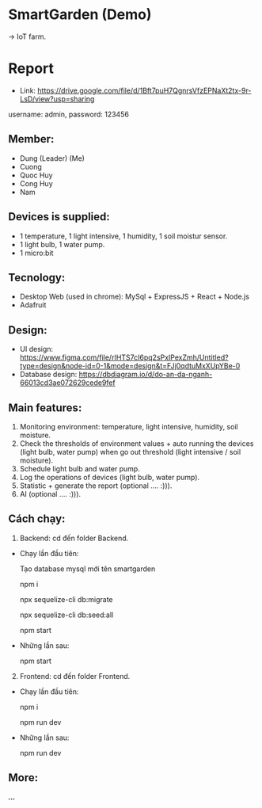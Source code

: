 # SmartGarden (Demo)

-> IoT farm.

# Report
- Link: https://drive.google.com/file/d/1Bft7puH7QgnrsVfzEPNaXt2tx-9r-LsD/view?usp=sharing

username: admin, password: 123456

## Member:
- Dung (Leader) (Me)
- Cuong
- Quoc Huy
- Cong Huy
- Nam

## Devices is supplied:

- 1 temperature, 1 light intensive, 1 humidity, 1 soil moistur sensor.
- 1 light bulb, 1 water pump.
- 1 micro:bit

## Tecnology:

- Desktop Web (used in chrome): MySql + ExpressJS + React + Node.js
- Adafruit

## Design:
- UI design: https://www.figma.com/file/rIHTS7cI6pq2sPxIPexZmh/Untitled?type=design&node-id=0-1&mode=design&t=FJj0qdtuMxXUpYBe-0
- Database design: https://dbdiagram.io/d/do-an-da-nganh-66013cd3ae072629cede9fef

## Main features:

1. Monitoring environment: temperature, light intensive, humidity, soil moisture.
2. Check the thresholds of environment values + auto running the devices (light bulb, water pump) when go out threshold (light intensive / soil moisture).
3. Schedule light bulb and water pump.
4. Log the operations of devices (light bulb, water pump).
5. Statistic + generate the report (optional .... :))).
6. AI (optional .... :))).

## Cách chạy:

1. Backend: cd đến folder Backend.

- Chạy lần đầu tiên:

  Tạo database mysql mới tên smartgarden
  
  npm i
  
  npx sequelize-cli db:migrate
  
  npx sequelize-cli db:seed:all
  
  npm start
  
- Những lần sau:

  npm start

2. Frontend: cd đến folder Frontend.

- Chạy lần đầu tiên:
  
  npm i
  
  npm run dev

- Những lần sau:
  
  npm run dev

## More:

**_..._**
